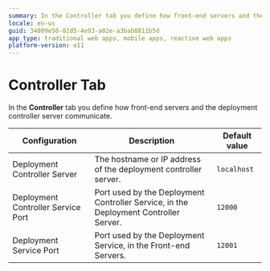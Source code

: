 ```yaml
---
summary: In the Controller tab you define how front-end servers and the deployment controller server communicate.
locale: en-us
guid: 34809e50-82d5-4e93-a02e-a3bab8811b5d
app_type: traditional web apps, mobile apps, reactive web apps
platform-version: o11
---
```


# Controller Tab

In the **Controller** tab you define how front-end servers and the deployment controller server communicate.

Configuration | Description  | Default value
--------------|--------------|---------------
Deployment Controller Server | The hostname or IP address of the deployment controller server. | `localhost`
Deployment Controller Service Port | Port used by the Deployment Controller Service, in the Deployment Controller Server. | `12000`
Deployment Service Port | Port used by the Deployment Service, in the Front-end Servers. | `12001`
